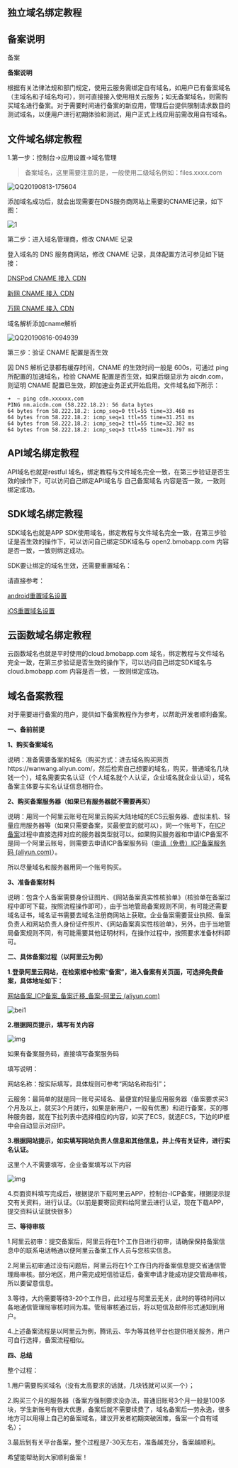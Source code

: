 ## 独立域名绑定教程



## 备案说明

备案

**备案说明**

根据有关法律法规和部门规定，使用云服务需绑定自有域名，如用户已有备案域名（主域名和子域名均可），则可直接接入使用相关云服务；如无备案域名，则需购买域名进行备案。对于需要时间进行备案的新应用，管理后台提供限制请求数目的测试域名，以便用户进行初期体验和测试，用户正式上线应用前需改用自有域名。

 



 



## 文件域名绑定教程



1.第一步：控制台->应用设置->域名管理

>  备案域名，这里需要注意的是，一般使用二级域名例如：files.xxxx.com

![QQ20190813-175604](./QQ20190813-175604.png)


添加域名成功后，就会出现需要在DNS服务商网站上需要的CNAME记录，如下图：

![1](./1.png)

第二步：进入域名管理商，修改 CNAME 记录

登入域名的 DNS 服务商网站，修改 CNAME 记录，具体配置方法可参见如下链接：

[DNSPod CNAME 接入 CDN](https://support.dnspod.cn/Kb/showarticle/tsid/32/?spm=5176.doc27112.2.16.GAMn1f)

[新网 CNAME 接入 CDN](http://www.xinnet.com/service/cjwt/domain/guanli/1164.html?spm=5176.doc27112.2.17.GAMn1f)

[万网 CNAME 接入 CDN](https://help.aliyun.com/document_detail/29725.html?spm=5176.doc27112.2.15.jhFGwZ)



域名解析添加cname解析

![QQ20190816-094939](./QQ20190816-094939.png)



第三步：验证 CNAME 配置是否生效

因 DNS 解析记录都有缓存时间，CNAME 的生效时间一般是 600s，可通过 ping 所配置的加速域名，检验 CNAME 配置是否生效，如果后缀显示为 aicdn.com，则证明 CNAME 配置已生效，即加速业务正式开始启用。文件域名如下所示：

```
➜  ~ ping cdn.xxxxxx.com
PING nm.aicdn.com (58.222.18.2): 56 data bytes
64 bytes from 58.222.18.2: icmp_seq=0 ttl=55 time=33.468 ms
64 bytes from 58.222.18.2: icmp_seq=1 ttl=55 time=31.251 ms
64 bytes from 58.222.18.2: icmp_seq=2 ttl=55 time=32.382 ms
64 bytes from 58.222.18.2: icmp_seq=3 ttl=55 time=31.797 ms
```



## API域名绑定教程

API域名也就是restful 域名，绑定教程与文件域名完全一致，在第三步验证是否生效的操作下，可以访问自己绑定API域名与 自己备案域名 内容是否一致，一致则绑定成功。



## SDK域名绑定教程

SDK域名也就是APP SDK使用域名，绑定教程与文件域名完全一致，在第三步验证是否生效的操作下，可以访问自己绑定SDK域名与 open2.bmobapp.com 内容是否一致，一致则绑定成功。

SDK要让绑定的域名生效，还需要重置域名：

请直接参考：

[android重置域名设置](http://doc.bmobapp.com/data/android/develop_doc/#_71)

[iOS重置域名设置](http://doc.bmobapp.com/data/ios/develop_doc/#_5)

## 云函数域名绑定教程

云函数域名也就是平时使用的cloud.bmobapp.com 域名，绑定教程与文件域名完全一致，在第三步验证是否生效的操作下，可以访问自己绑定SDK域名与 cloud.bmobapp.com 内容是否一致，一致则绑定成功。









##  域名备案教程

对于需要进行备案的用户，提供如下备案教程作为参考，以帮助开发者顺利备案。

**一、备前前提**

**1、购买备案域名**

说明：准备需要备案的域名（购买方式：进去域名购买网页https://wanwang.aliyun.com/，然后检索自己想要的域名，购买，普通域名几块钱一个），域名需要实名认证（个人域名就个人认证，企业域名就企业认证），域名备案主体要与实名认证信息相符合。

**2、购买备案服务器（如果已有服务器就不需要再买）**

说明：用同一个阿里云账号在阿里云购买大陆地域的ECS云服务器、虚拟主机、轻量应用服务器等（如果只需要备案，买最便宜的就可以），同一个账号下，在[ICP备案](http://beian.aliyun.com/)过程中直接选择对应的服务器类型就可以。如果购买服务器和申请ICP备案不是同一个阿里云账号，则需要去申请ICP备案服务码（[申请（免费）ICP备案服务码 (aliyun.com)](https://help.aliyun.com/document_detail/36938.html?spm=5176.21213303.J_6704733920.11.639853c9S5A0vq&scm=20140722.ID_qacard@@gtsqa@@29161.P_180.MO_1342-ST_6739-V_1-ID_qacard@@gtsqa@@29161-OR_rec-RL_阿里云备案服务号申请方法及说明)）。

所以尽量域名和服务器用同一个账号购买。

**3、准备备案材料**

说明：包含个人备案需要身份证图片、《网站备案真实性核验单》（核验单在备案过程中即可下载，按照流程操作即可），由于当地管局备案规则不同，有可能还需要域名证书，域名证书需要去域名注册商网站上获取。企业备案需要营业执照、备案负责人和网站负责人身份证件照片、《网站备案真实性核验单》，另外，由于当地管局备案规则不同，有可能需要其他证明材料，在操作过程中，按照要求准备材料即可。





**二、具体备案过程（以阿里云为例）**

**1.登录阿里云网站，在检索框中检索“备案”，进入备案有关页面，可选择免费备案，具体地址如下：**

[网站备案_ICP备案_备案迁移_备案-阿里云 (aliyun.com)](https://beian.aliyun.com/?spm=5176.21213303.J_6704733920.7.4f7653c9clDIkF&scm=20140722.S_product%40%40云产品%40%40999996._.ID_product%40%40云产品%40%40999996-RL_备案-LOC_main-OR_ser-V_2-RK_rerank-P0_0)



![bei1](./clip_image001.png)



**2.根据网页提示，填写有关内容**

![img](./clip_image002.png)

如果有备案服务码，直接填写备案服务码



填写说明：

网站名称：按实际填写，具体规则可参考“网站名称指引”；

云服务：最简单的就是同一账号买域名、最便宜的轻量应用服务器（备案要求买3个月及以上，就买3个月就行，如果是新用户，一般有优惠）和进行备案，买的哪种服务器，就在下拉列表中选择相应的内容，如买了ECS，就选ECS，下边的IP框中会自动显示对应IP。



**3.根据网站提示，如实填写网站负责人信息和其他信息，并上传有关证件，进行实名认证。**

这里个人不需要填写，企业备案填写以下内容

![img](./clip_image003.png)

 

4.页面资料填写完成后，根据提示下载阿里云APP，控制台-ICP备案，根据提示提交有关资料，进行认证。（以前是要寄回资料给阿里云进行认证，现在下载APP，提交资料认证就快很多）  

 



**三、等待审核**

1.阿里云初审：提交备案后，阿里云将在1个工作日进行初审，请确保保持备案信息中的联系电话畅通以便阿里云备案工作人员与您核实信息。

2.阿里云初审通过没有问题后，阿里云将在1个工作日内将备案信息提交省通信管理局审核。部分地区，用户需完成短信验证后，备案申请才能成功提交管局审核，所以要留意信息。

3.等待，大约需要等待3-20个工作日，此过程与阿里云无关，此时的等待时间以各地通信管理局审核时间为准。管局审核通过后，将以短信及邮件形式通知到用户。

4.上述备案流程是以阿里云为例，腾讯云、华为等其他平台也提供相关服务，用户可自行选择，备案流程相似。    

 



 

**四、总结**

整个过程：

1.用户需要购买域名（没有太高要求的话就，几块钱就可以买一个）；

2.购买三个月的服务器（备案方强制要求没办法，普通旧账号3个月一般是100多块，学生新账号有很大优惠，备案后就不需要续费了，域名备案后一劳永逸，很多地方可以用得上自己的备案域名，建议开发者初期突破困难，备案一个自有域名）；

3.最后到有关平台备案，整个过程是7-30天左右，准备越充分，备案越顺利。

希望能帮助到大家顺利备案！

 

 
